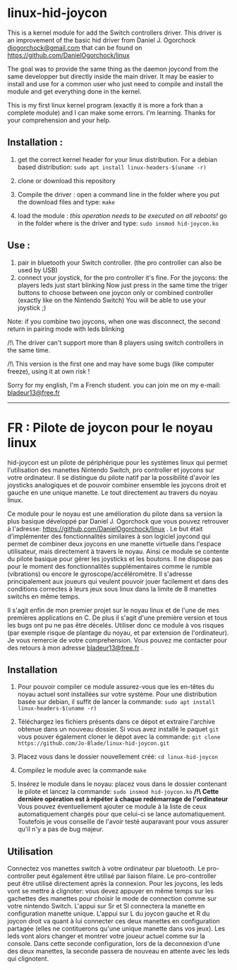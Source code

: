 # linux-hid-joycon
This is a kernel module for add the Switch controllers driver.
This driver is an improvement of the basic hid driver from Daniel J. Ogorchock <djogorchock@gmail.com> that can be found on https://github.com/DanielOgorchock/linux

The goal was to provide the same thing as the daemon joycond from the same developper but directly inside the main driver.
It may be easier to install and use for a common user who just need to compile and install the module and get everything done in the kernel.

This is my first linux kernel program (exactly it is more a fork than a complete module) and I can make some errors. I'm learning.
Thanks for your comprehension and your help. 

## Installation :
1) get the correct kernel header for your linux distribution. For a debian based distribution:
` sudo apt install linux-headers-$(uname -r) `

2) clone or download this repository

3) Compile the driver : open a command line in the folder where you put the download files and type:
` make `

4) load the module : *this operation needs to be executed on all reboots!* go in the folder where is the driver and type:
` sudo insmod hid-joycon.ko `

## Use :
1) pair in bluetooth your Switch controller. (the pro controller can also be used by USB)
2) connect your joystick, for the pro controller it's fine.
For the joycons: the players leds just start blinking
Now just press in the same time the triger buttons to choose between one joycon only or combined controller (exactly like on the Nintendo Switch)
You will be able to use your joystick ;)

Note: if you combine two joycons, when one was disconnect, the second return in pairing mode with leds blinking

/!\ The driver can't support more than 8 players using switch controllers in the same time.

/!\ This version is the first one and may have some bugs (like computer freeze), using it at own risk !

Sorry for my english, I'm a French student.
you can join me on my e-mail: bladeur13@free.fr

-------------------------------------------------------------------------------------------------------------------------------
 
# FR : Pilote de joycon pour le noyau linux
  hid-joycon est un pilote de périphérique pour les systèmes linux qui permet l'utilisation des manettes Nintendo Switch, pro controller et joycons sur votre ordinateur. Il se distingue du pilote natif par la possibilité d'avoir les joysticks analogiques et de pouvoir combiner ensemble les joycons droit et gauche en une unique manette. Le tout directement au travers du noyau linux.
  
  Ce module pour le noyau est une amélioration du pilote dans sa version la plus basique développé par Daniel J. Ogorchock que vous pouvez retrouver à l'adresse: https://github.com/DanielOgorchock/linux . Le but était d'implémenter des fonctionnalités similaires à son logiciel joycond qui permet de combiner deux joycons en une manette virtuelle dans l'espace utilisateur, mais directement à travers le noyau.
  Ainsi ce module se contente du pilote basique pour gérer les joysticks et les boutons. Il ne dispose pas pour le moment des fonctionnalités supplémentaires comme le rumble (vibrations) ou encore le gyroscope/accéléromètre. Il s'adresse principalement aux joueurs qui veulent pouvoir jouer facilement et dans des conditions correctes à leurs jeux sous linux dans la limite de 8 manettes switchs en même temps.
  
  Il s'agit enfin de mon premier projet sur le noyau linux et de l'une de mes premières applications en C. De plus il s'agit d'une première version et tous les bugs ont pu ne pas être décelés. Utiliser donc ce module à vos risques (par exemple risque de plantage du noyau, et par extension de l'ordinateur). Je vous remercie de votre comprehension. Vous pouvez me contacter pour des retours à mon adresse bladeur13@free.fr .
  
## Installation
1) Pour pouvoir compiler ce module assurez-vous que les en-têtes du noyau actuel sont installées sur votre système. Pour une distribution basée sur debian, il suffit de lancer la commande:
` sudo apt install linux-headers-$(uname -r) `

2) Téléchargez les fichiers présents dans ce dépot et extraire l'archive obtenue dans un nouveau dossier.
Si vous avez installé le paquet `git` vous pouver également cloner le dépot avec la commande:
`git clone https://github.com/Jo-Blade/linux-hid-joycon.git`

3) Placez vous dans le dossier nouvellement créé: `cd linux-hid-joycon`

4) Compilez le module avec la commande `make`

5) Insérez le module dans le noyau: placez vous dans le dossier contenant le pilote et lancez la commande:
` sudo insmod hid-joycon.ko `
**/!\ Cette dernière opération est à répéter à chaque redémarrage de l'ordinateur**
Vous pouvez éventuellement ajouter ce module à la liste de ceux automatiquement chargés pour que celui-ci se lance automatiquement. Toutefois je vous conseille de l'avoir testé auparavant pour vous assurer qu'il n'y a pas de bug majeur.

## Utilisation
Connectez vos manettes switch à votre ordinateur par bluetooth. Le pro-controller peut également être utilisé par liaison filaire. Le pro-controller peut être utilisé directement après la connexion. Pour les joycons, les leds vont se mettre à clignoter: vous devez appuyer en même temps sur les gachettes des manettes pour choisir le mode de connection comme sur votre nintendo Switch.
 L'appui sur Sr et Sl connectera la manette en configuration manette unique. L'appui sur L du joycon gauche et R du joycon droit va quant à lui connecter ces deux manettes en configuration partagée (elles ne contituerons qu'une unique manette dans vos jeux). Les leds vont alors changer et montrer votre joueur actuel comme sur la console.
 Dans cette seconde configuration, lors de la deconnexion d'une des deux manettes, la seconde passera de nouveau en attente avec les leds qui clignotent.
